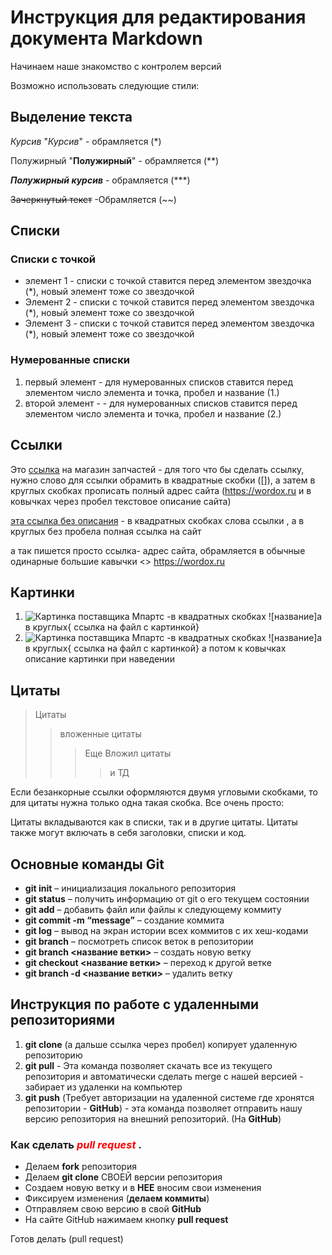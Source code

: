 # Инструкция для редактирования документа Markdown



Начинаем наше знакомство с контролем версий

Возможно использовать следующие стили: 

## Выделение текста


*Курсив*  "*Курсив*" - обрамляется (*)


Полужирный "**Полужирный**" - обрамляется (**) 

***Полужирный курсив*** - обрамляется (***)

~~Зачеркнутый текст~~ -Обрамляется (~~)



## Списки

### Списки с точкой

* элемент 1 - списки с точкой ставится перед элементом звездочка (*), новый элемент тоже со звездочкой
* Элемент 2 - списки с точкой ставится перед элементом звездочка (*), новый элемент тоже со звездочкой
* Элемент 3 - списки с точкой ставится перед элементом звездочка (*), новый элемент тоже со звездочкой

### Нумерованные списки

1. первый элемент - для нумерованных списков ставится перед элементом число элемента и точка, пробел и название  (1.)
2. второй элемент - - для нумерованных списков ставится перед элементом число элемента и точка, пробел и название  (2.)


## Ссылки 
 Это [ссылка](https://wordox.ru "Ссылка на магазин запчастей") на магазин запчастей - для того что бы сделать ссылку, нужно слово для ссылки обрамить в квадратные скобки ([]), а затем в круглых скобках прописать полный адрес сайта (https://wordox.ru и в ковычках через пробел текстовое описание сайта) 

 [эта ссылка без описания](https://wordox.ru) - в квадратных скобках слова ссылки , а в круглых без пробела полная ссылка на сайт

 а так пишется просто ссылка- адрес сайта, обрамляется в обычные одинарные большие кавычки <>  <https://wordox.ru>


## Картинки


1. ![Картинка поставщика Мпартс](https://v01.ru/local/templates/technoparts_v2/app/images/logo.png) -в квадратных скобках ![название]а в круглых{ ссылка на файл с картинкой} 
2. ![Картинка поставщика Мпартс](https://v01.ru/local/templates/technoparts_v2/app/images/logo.png "С подписью") -в квадратных скобках ![название]а в круглых{ ссылка на файл с картинкой} а потом к ковычках описание картинки при наведении

## Цитаты 

> Цитаты 
>>вложенные цитаты
>>> Еще Вложил цитаты
>>>> и ТД

Если безанкорные ссылки оформляются двумя угловыми скобками, то для цитаты нужна только одна такая скобка. Все очень просто:

Цитаты вкладываются как в списки, так и в другие цитаты. Цитаты также могут включать в себя заголовки, списки и код. 


## **Основные команды Git**
* **git init** – инициализация локального репозитория
* **git status** – получить информацию от git о его текущем состоянии
* **git add** – добавить файл или файлы к следующему коммиту
*  **git commit -m “message”** – создание коммита
* **git log** – вывод на экран истории всех коммитов с их хеш-кодами
* **git branch** – посмотреть список веток в репозитории
*  **git branch <название ветки>** – создать новую ветку
* **git checkout <название ветки>** – переход к другой ветке
* **git branch -d <название ветки>** – удалить ветку

## Инструкция по работе с удаленными репозиториями
1. **git clone** (а дальше ссылка через пробел)  копирует удаленную репозиторию
2. **git pull** - Эта команда позволяет скачать все из текущего репозитория и автоматически
сделать merge с нашей версией - забирает из удаленки на компьютер
3. **git push** (Требует авторизации на удаленной системе где хронятся репозитории - **GitHub**) - эта команда позволяет отправить нашу версию репозитория на внешний
репозиторий. (На **GitHub**)

### Как сделать <span style="color:red">***pull request*** </span>.
* Делаем **fork** репозитория
* Делаем **git clone** СВОЕЙ версии репозитория 
* Создаем новую ветку и в **НЕЕ** вносим свои изменения
* Фиксируем изменения (**делаем коммиты**) 
* Отправляем свою версию в свой **GitHub**
*  На сайте GitHub нажимаем кнопку **pull request**

Готов делать (pull request)

